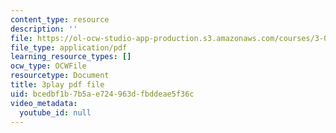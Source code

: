 ```yaml
---
content_type: resource
description: ''
file: https://ol-ocw-studio-app-production.s3.amazonaws.com/courses/3-091-introduction-to-solid-state-chemistry-fall-2018/bcedbf1b7b5ae724963dfbddeae5f36c_vA3IT2KZs0.pdf
file_type: application/pdf
learning_resource_types: []
ocw_type: OCWFile
resourcetype: Document
title: 3play pdf file
uid: bcedbf1b-7b5a-e724-963d-fbddeae5f36c
video_metadata:
  youtube_id: null
---
```

